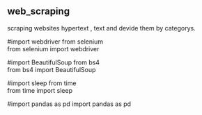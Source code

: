 ## web_scraping
scraping websites hypertext , text and devide them by categorys. 

#import webdriver from selenium  
from selenium import webdriver  

#import BeautifulSoup from bs4  
from bs4 import BeautifulSoup  

#import sleep from time  
from time import sleep  

#import pandas as pd
import pandas as pd
